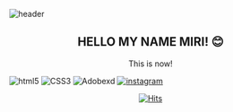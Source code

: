 ![header](https://capsule-render.vercel.app/api?text=MiRiPark&fontColor=d6ace6&animation=fadeIn&height=200&section=header&fontSize=80)
<h2 align="center">HELLO MY NAME MIRI! 😊</h2>


<p align="center">This is now!</p>



![html5](https://img.shields.io/badge/HTML5-a22846?style=flat-square&logo=HTML5&logoColor=white)
![CSS3](https://img.shields.io/badge/CSS3-1572B6?style=flat-square&logo=CSS3&logoColor=white)
![Adobexd](https://img.shields.io/badge/AdobeXD-000b1f?style=flat-square&logo=Adobe%20XD&logoColor=white)
[![instagram](https://img.shields.io/badge/Instagram-E4405F?style=flat-square&logo=Instagram&logoColor=white)](https://www.instagram.com/_0iri/)



<div align=center>
	
 [![Hits](https://hits.seeyoufarm.com/api/count/incr/badge.svg?url=https%3A%2F%2Fgist.github.com%2Fmir1milk&count_bg=%23CC4AEB&title_bg=%23000000&icon=&icon_color=%23E13C9C&title=YEEEE&edge_flat=true)](https://github.com/mir1milk)
  </div>

